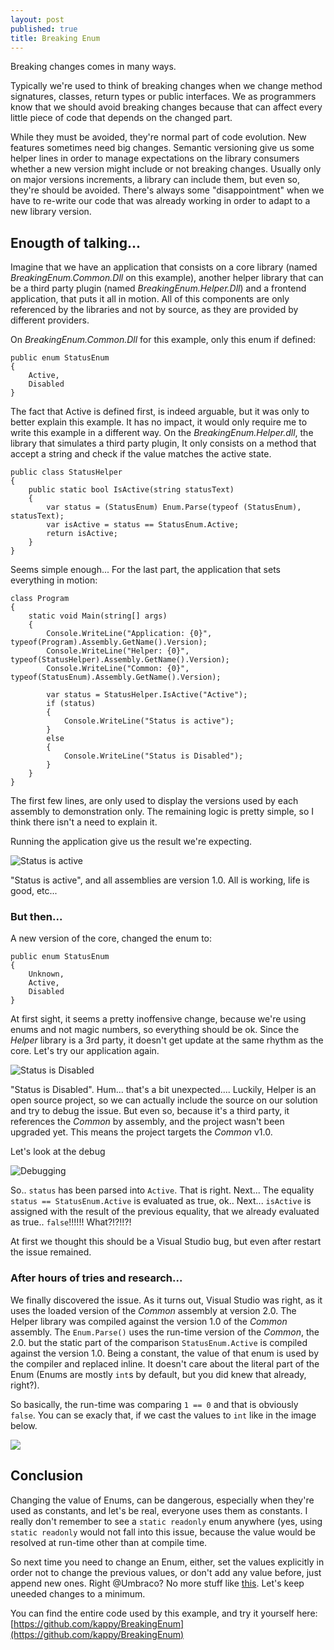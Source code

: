 ```yaml
---
layout: post
published: true
title: Breaking Enum
---
```



Breaking changes comes in many ways.

Typically we're used to think of breaking changes when we change method signatures, classes, return types or public interfaces. We as programmers know that we should avoid breaking changes because that can affect every little piece of code that depends on the changed part.

While they must be avoided, they're normal part of code evolution. New features sometimes need big changes. Semantic versioning give us some helper lines in order to manage expectations on the library consumers whether a new version might include or not breaking changes. Usually only on major versions increments, a library can include them, but even so, they're should be avoided. There's always some "disappointment" when we have to re-write our code that was already working in order to adapt to a new library version.

## Enougth of talking...

Imagine that we have an application that consists on a core library (named _BreakingEnum.Common.Dll_ on this example), another helper library that can be a third party plugin (named _BreakingEnum.Helper.Dll_) and a frontend application, that puts it all in motion. All of this components are only referenced by the libraries and not by source, as they are provided by different providers.

On _BreakingEnum.Common.Dll_ for this example, only this enum if defined:

    public enum StatusEnum
    {
        Active,
        Disabled
    }

The fact that Active is defined first, is indeed arguable, but it was only to better explain this example. It has no impact, it would only require me to write this example in a different way.
On the _BreakingEnum.Helper.dll_, the library that simulates a third party plugin, It only consists on a method that accept a string and check if the value matches the active state.

    public class StatusHelper
    {
        public static bool IsActive(string statusText)
        {
            var status = (StatusEnum) Enum.Parse(typeof (StatusEnum), statusText);
            var isActive = status == StatusEnum.Active;
            return isActive;
        }
    }

Seems simple enough... For the last part, the application that sets everything in motion:

    class Program
    {
        static void Main(string[] args)
        {
            Console.WriteLine("Application: {0}", typeof(Program).Assembly.GetName().Version);
            Console.WriteLine("Helper: {0}", typeof(StatusHelper).Assembly.GetName().Version);
            Console.WriteLine("Common: {0}", typeof(StatusEnum).Assembly.GetName().Version);

            var status = StatusHelper.IsActive("Active");
            if (status)
            {
                Console.WriteLine("Status is active");
            }
            else
            {
                Console.WriteLine("Status is Disabled");
            }
        }
    }

The first few lines, are only used to display the versions used by each assembly to demonstration only. The remaining logic is pretty simple, so I think there isn't a need to explain it.

Running the application give us the result we're expecting.

![Status is active](http://i1299.photobucket.com/albums/ag77/kappyzor/Blog/BreakingEnum1_zpsro6jxans.png)

"Status is active", and all assemblies are version 1.0. All is working, life is good, etc...

### But then...

A new version of the core, changed the enum to:

    public enum StatusEnum
    {
        Unknown,
        Active,
        Disabled
    }

At first sight, it seems a pretty inoffensive change, because we're using enums and not magic numbers, so everything should be ok.
Since the _Helper_ library is a 3rd party, it doesn't get update at the same rhythm as the core. Let's try our application again.

![Status is Disabled](http://i1299.photobucket.com/albums/ag77/kappyzor/Blog/BreakingEnum2_zps88k0jfgp.png)

"Status is Disabled". Hum... that's a bit unexpected.... Luckily, Helper is an open source project, so we can actually include the source on our solution and try to debug the issue. But even so, because it's a third party, it references the _Common_ by assembly, and the project wasn't been upgraded yet. This means the project targets the _Common_ v1.0.

Let's look at the debug

![Debugging](http://i1299.photobucket.com/albums/ag77/kappyzor/Blog/BreakingEnum3_zps9dtekv8s.png)

So.. `status` has been parsed into `Active`. That is right. Next...
The equality `status == StatusEnum.Active` is evaluated as true, ok.. Next...
`isActive` is assigned with the result of the previous equality, that we already evaluated as true.. `false`!!!!!! What?!?!!?!

At first we thought this should be a Visual Studio bug, but even after restart the issue remained.

### After hours of tries and research...

We finally discovered the issue. As it turns out, Visual Studio was right, as it uses the loaded version of the _Common_ assembly at version 2.0. The Helper library was compiled against the version 1.0 of the _Common_ assembly.
The `Enum.Parse()` uses the run-time version of the _Common_, the 2.0. but the static part of the comparison `StatusEnum.Active` is compiled against the version 1.0. Being a constant, the value of that enum is used by the compiler and replaced inline. It doesn't care about the literal part of the Enum (Enums are mostly `int`s by default, but you did knew that already, right?).

So basically, the run-time was comparing `1 == 0` and that is obviously `false`. You can se exacly that, if we cast the values to `int` like in the image below.

![](http://i1299.photobucket.com/albums/ag77/kappyzor/Blog/BreakingEnum4_zpsoqkay6ft.png)

## Conclusion

Changing the value of Enums, can be dangerous, especially when they're used as constants, and let's be real, everyone uses them as constants. I really don't remember to see a `static readonly` enum anywhere (yes, using `static readonly` would not fall into this issue, because the value would be resolved at run-time other than at compile time.

So next time you need to change an Enum, either, set the values explicitly in order not to change the previous values, or don't add any value before, just append new ones. Right @Umbraco? No more stuff like [this](https://github.com/umbraco/Umbraco-CMS/commit/b77521cbc54e45554c0a51a99ebf3baae7555613#diff-326c0207194aecf1d0a252fcc283270e). Let's keep uneeded changes to a minimum.

You can find the entire code used by this example, and try it yourself here: [https://github.com/kappy/BreakingEnum](https://github.com/kappy/BreakingEnum)
